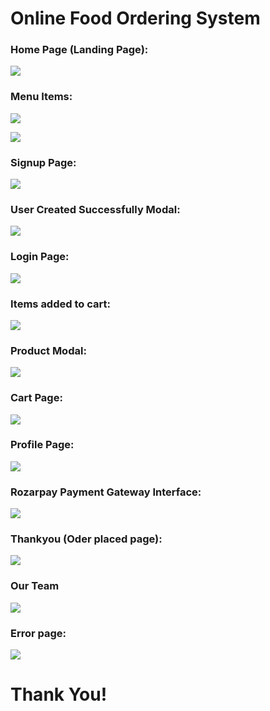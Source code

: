 # Online Food Ordering System 

### Home Page (Landing Page):

![](Project_Images/1.jpg)

### Menu Items:

![](Project_Images/2.jpg)


![](Project_Images/3.jpg)

### Signup Page:

![](Project_Images/signup.jpg)

### User Created Successfully Modal:

![](Project_Images/user_created_successfully.jpg)

### Login Page:

![](Project_Images/6login.jpg)

### Items added to cart:

![](Project_Images/7.jpg)

### Product Modal:

![](Project_Images/product_modal.jpg)

### Cart Page:

![](Project_Images/cart_page.jpg)

### Profile Page:

![](Project_Images/profile_page.jpg)

### Rozarpay Payment Gateway Interface:

![](Project_Images/rozarpay_integration.jpg)

### Thankyou (Oder placed page):

![](Project_Images/thankyou_page.jpg)

### Our Team 

![](Project_Images/Our_Team.jpg)

### Error page:

![](Project_Images/error_page.jpg)

# Thank You!

